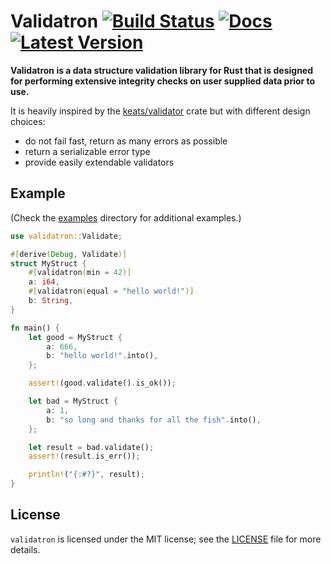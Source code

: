 # Validatron [![Build Status]][actions] [![Docs]][docs.rs] [![Latest Version]][crates.io]


[Build Status]: https://img.shields.io/github/workflow/status/serde-rs/serde/CI/master
[actions]: https://github.com/serde-rs/serde/actions?query=branch%3Amaster
[Docs]: https://docs.rs/validatron/badge.svg
[docs.rs]: https://docs.rs/validatron/
[Latest Version]: https://img.shields.io/crates/v/validatron.svg
[crates.io]: https://crates.io/crates/validatron


**Validatron is a data structure validation library for Rust that is designed for performing
extensive integrity checks on user supplied data prior to use.**

It is heavily inspired by the [keats/validator][1] crate but with different design choices:

- do not fail fast, return as many errors as possible
- return a serializable error type
- provide easily extendable validators

## Example

(Check the [examples](/validatron/examples) directory for additional examples.)

```rust
use validatron::Validate;

#[derive(Debug, Validate)]
struct MyStruct {
    #[validatron(min = 42)]
    a: i64,
    #[validatron(equal = "hello world!")]
    b: String,
}

fn main() {
    let good = MyStruct {
        a: 666,
        b: "hello world!".into(),
    };

    assert!(good.validate().is_ok());

    let bad = MyStruct {
        a: 1,
        b: "so long and thanks for all the fish".into(),
    };

    let result = bad.validate();
    assert!(result.is_err());

    println!("{:#?}", result);
}
```

## License

`validatron` is licensed under the MIT license; see the [LICENSE](./LICENSE) file for more details.

[1]: https://github.com/Keats/validator
